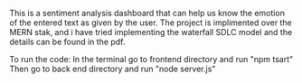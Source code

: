 This is a sentiment analysis dashboard that can help us know the emotion of the entered text as given by the user.
The project is implimented over the MERN stak, and i have tried implementing the waterfall SDLC model and the details can be found in the pdf.

To run the code:
In the terminal go to frontend directory and run "npm tsart"
Then go to back end directory and run "node server.js"
